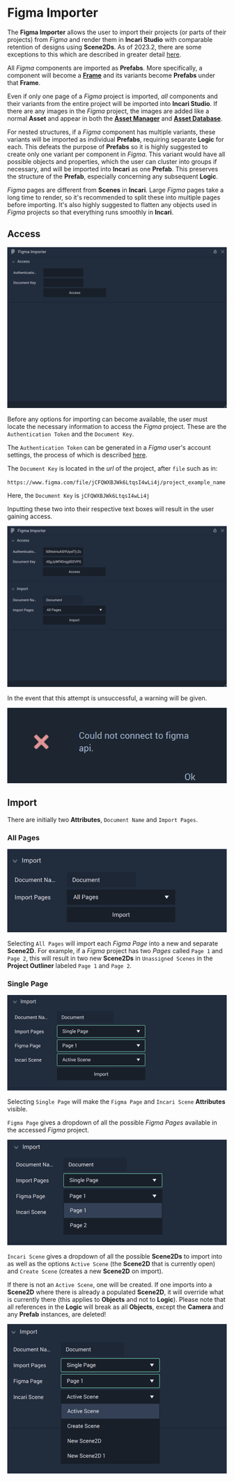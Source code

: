 # Figma Importer 

The **Figma Importer** allows the user to import their projects (or parts of their projects) from *Figma* and render them in **Incari Studio** with comparable retention of designs using **Scene2Ds**. As of 2023.2, there are some exceptions to this which are described in greater detail [here](currentlimitations.md).

All *Figma* components are imported as **Prefabs**. More specifically, a component will become a [**Frame**](../../objects-and-types/scene2d-objects/frame.md) and its variants become **Prefabs** under that **Frame**. 

Even if only one page of a *Figma* project is imported, *all* components and their variants from the entire project will be imported into **Incari Studio**. If there are any images in the *Figma* project, the images are added like a normal **Asset** and appear in both the [**Asset Manager**](../../modules/asset-manager.md) and [**Asset Database**](../asset-database.md). 

For nested structures, if a *Figma* component has multiple variants, these variants will be imported as individual **Prefabs**, requiring separate **Logic** for each. This defeats the purpose of **Prefabs** so it is highly suggested to create only one variant per component in *Figma*. This variant would have all possible objects and properties, which the user can cluster into groups if necessary, and will be imported into **Incari** as one **Prefab**. This preserves the structure of the **Prefab**, especially concerning any subsequent **Logic**. 

*Figma* pages are different from **Scenes** in **Incari**. Large *Figma* pages take a long time to render, so it's recommended to split these into multiple pages before importing. It's also highly suggested to flatten any objects used in *Figma* projects so that everything runs smoothly in **Incari**. 



## Access

![Figma Importer Before Importing.](../../.gitbook/assets/figmaimorterimage1again.png)

Before any options for importing can become available, the user must locate the necessary information to access the *Figma* project. These are the `Authentication Token` and the `Document Key`.

The `Authentication Token` can be generated in a *Figma* user's account settings, the process of which is described [here](https://www.figma.com/developers/api#authentication). 


The `Document Key` is located in the *url* of the project, after `file` such as in:

`https://www.figma.com/file/jCFQWXBJWk6LtqsI4wLi4j/project_example_name`

Here, the `Document Key` is `jCFQWXBJWk6LtqsI4wLi4j`

Inputting these two into their respective text boxes will result in the user gaining access. 

![Successful Import.](../../.gitbook/assets/figmaimporterimage2again.png)

In the event that this attempt is unsuccessful, a warning will be given. 

![Figma API Warning.](../../.gitbook/assets/figmaerror1.png)

## Import 

There are initially two **Attributes**, `Document Name` and `Import Pages`.  

### All Pages

![Figma Pages --> All Pages.](../../.gitbook/assets/figmaimporterimage4.png)

Selecting `All Pages` will import each *Figma Page* into a new and separate **Scene2D**. For example, if a *Figma* project has two *Pages* called `Page 1` and `Page 2`, this will result in two new **Scene2Ds** in `Unassigned Scenes` in the **Project Outliner** labeled `Page 1` and `Page 2`. 

### Single Page

![Figma Pages --> Single Page.](../../.gitbook/assets/figmaimporterimagesinglepage.png)

Selecting `Single Page` will make the `Figma Page` and `Incari Scene` **Attributes** visible. 

`Figma Page` gives a dropdown of all the possible *Figma Pages* available in the accessed *Figma* project. 

![Figma Page Selection.](../../.gitbook/assets/figmaimporterfigmapage.png)

`Incari Scene` gives a dropdown of all the possible **Scene2Ds** to import into as well as the options `Active Scene` (the **Scene2D** that is currently open) and `Create Scene` (creates a new **Scene2D** on import). 

If there is not an `Active Scene`, one will be created. If one imports into a **Scene2D** where there is already a populated **Scene2D**, it will override what is currently there (this applies to **Objects** and not to **Logic**). Please note that all references in the **Logic** will break as all **Objects**, except the **Camera** and any **Prefab** instances, are deleted! 


![Figma Scene Selection.](../../.gitbook/assets/figmaimporterincariscene.png)




